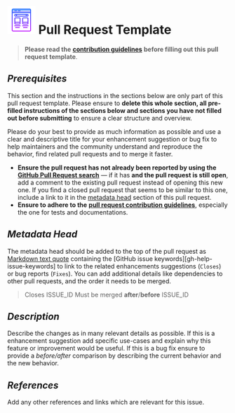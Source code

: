 # ![image info](/docs/assets/icons/icons8-template-64.png) Pull Request Template

> **Please read the** [**contribution guidelines**](https://github.com/AlexRogalskiy/javascript-patterns/blob/master/docs/contributing/info.md) **before filling out this pull request template**.

## *Prerequisites*

This section and the instructions in the sections below are only part of this pull request template. Please ensure to **delete this whole section, all pre-filled instructions of the sections below and sections you have not filled out before submitting** to ensure a clear structure and overview.

Please do your best to provide as much information as possible and use a clear and descriptive title for your enhancement suggestion or bug fix to help maintainers and the community understand and reproduce the behavior, find related pull requests and to merge it faster.

- **Ensure the pull request has not already been reported by using the** [**GitHub Pull Request search**](https://github.com/AlexRogalskiy/javascript-patterns/pulls) — if it has **and the pull request is still open**, add a comment to the existing pull request instead of opening this new one. If you find a closed pull request that seems to be similar to this one, include a link to it in the [metadata head](pull_request_template.md#metadata-head) section of this pull request.
- **Ensure to adhere to the** [**pull request contribution guidelines**](https://github.com/AlexRogalskiy/javascript-patterns/blob/master/docs/reporting/pull_request_template.md), especially the one for tests and documentations.

## *Metadata Head*

The metadata head should be added to the top of the pull request as [Markdown text quote](https://help.github.com/articles/basic-writing-and-formatting-syntax) containing the \[GitHub issue keywords]\[gh-help-issue-keywords] to link to the related enhancements suggestions (`Closes`) or bug reports (`Fixes`). You can add additional details like dependencies to other pull requests, and the order it needs to be merged.

> Closes ISSUE_ID Must be merged **after**/**before** ISSUE_ID

## *Description*

Describe the changes as in many relevant details as possible. If this is a enhancement suggestion add specific use-cases and explain why this feature or improvement would be useful. If this is a bug fix ensure to provide a *before/after* comparison by describing the current behavior and the new behavior.

## *References*

Add any other references and links which are relevant for this issue.
